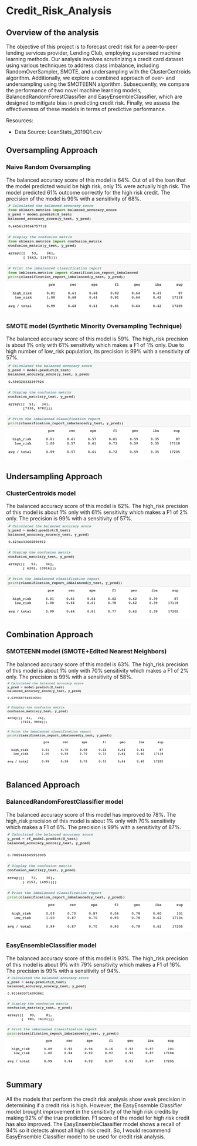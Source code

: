 # Credit_Risk_Analysis

## Overview of the analysis

The objective of this project is to forecast credit risk for a peer-to-peer lending services provider, Lending Club, employing supervised machine learning methods. Our analysis involves scrutinizing a credit card dataset using various techniques to address class imbalance, including RandomOverSampler, SMOTE, and undersampling with the ClusterCentroids algorithm. Additionally, we explore a combined approach of over- and undersampling using the SMOTEENN algorithm. Subsequently, we compare the performance of two novel machine learning models, BalancedRandomForestClassifier and EasyEnsembleClassifier, which are designed to mitigate bias in predicting credit risk. Finally, we assess the effectiveness of these models in terms of predictive performance.

Resources:
- Data Source: LoanStats_2019Q1.csv

## Oversampling Approach
### Naive Random Oversampling
The balanced accuracy score of this model is 64%. Out of all the loan that the model predicted would be high risk, only 1% were actually high risk. The model predicted 61% outcome correctly for the high risk credit. The precision of the model is 99% with a sensitivity of 68%.
![Getting Started](./images/Naive_oversampling.png)

### SMOTE model (Synthetic Minority Oversampling Technique)
 The balanced accuracy score of this model is 59%. The high_risk precision is about 1% only with 61% sensitivity which makes a F1 of 1% only. Due to high number of low_risk population, its precision is 99% with a sensitivity of 57%.
 ![Getting Started](./images/Cluster_centroid.png)

## Undersampling Approach
### ClusterCentroids model
The balanced accuracy score of this model is 62%. The high_risk precision of this model is about 1% only with 61% sensitivity which makes a F1 of 2% only. The precision is 99% with a sensitivity of 57%.
![Getting Started](./images/SMOTE_oversampling.png)

## Combination Approach
### SMOTEENN model (SMOTE+Edited Nearest Neighbors)
The balanced accuracy score of this model is 63%. The high_risk precision of this model is about 1% only with 70% sensitivity which makes a F1 of 2% only. The precision is 99% with a sensitivity of 58%.
![Getting Started](./images/SMOTEN.png)

## Balanced Approach
### BalancedRandomForestClassifier model
The balanced accuracy score of this model has improved to 78%. The high_risk precision of this model is about 1% only with 70% sensitivity which makes a F1 of 6%. The precision is 99% with a sensitivity of 87%.
![Getting Started](./images/Balanced_rf.png)

### EasyEnsembleClassifier model
The balanced accuracy score of this model is 93%. The high_risk precision of this model is about 9%  with 79% sensitivity which makes a F1 of 16%. The precision is 99% with a sensitivity of 94%.
![Getting Started](./images/Easy_Adaboost.png)

## Summary
All the models that perform the credit risk analysis show weak precision in determining if a credit risk is high. However, the EasyEnsemble Classifier model brought improvement in the sensitivity of the high risk credits by making 92% of the true prediction. F1 score of the model for high risk credit has also improved. 
The EasyEnsembleClassifier model shows a recall of 94% so it detects almost all high risk credit. So, I would recommend EasyEnsemble Classifier model to be used for credit risk analysis.
